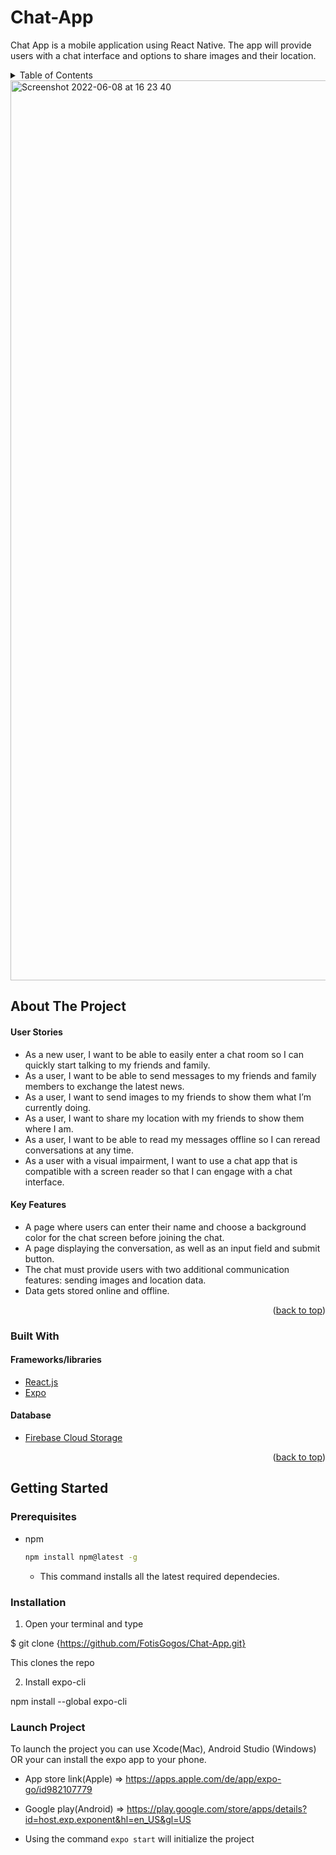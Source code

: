 # Chat-App

Chat App is a mobile application using React Native. The app will provide users with a chat interface and options to share images and their location.

<!-- TABLE OF CONTENTS -->
<details>
  <summary>Table of Contents</summary>
  <ol>
    <li>
      <a href="#about-the-project">About The Project</a>
      <ul>
        <li><a href="#built-with">Built With</a></li>
      </ul>
    </li>
    <li>
      <a href="#getting-started">Getting Started</a>
      <ul>
        <li><a href="#prerequisites">Prerequisites</a></li>
        <li><a href="#installation">Installation</a></li>
        <li><a href="#launchproject">Installation</a></li>
      </ul>
      </li>
    <li><a href="#Dependencies">Dependencies</a></li>
  </ol>
</details>

<img width="1440" alt="Screenshot 2022-06-08 at 16 23 40" src="https://user-images.githubusercontent.com/83247314/172641830-c9fe1d27-f42c-4fd1-a7e1-2dd0efa1dab9.png">

<!-- ABOUT THE PROJECT -->
## About The Project


#### User Stories
* As a new user, I want to be able to easily enter a chat room so I can quickly start talking to my
friends and family.
* As a user, I want to be able to send messages to my friends and family members to exchange
the latest news.
* As a user, I want to send images to my friends to show them what I’m currently doing.
* As a user, I want to share my location with my friends to show them where I am.
* As a user, I want to be able to read my messages offline so I can reread conversations at any
time.
* As a user with a visual impairment, I want to use a chat app that is compatible with a screen
reader so that I can engage with a chat interface.

#### Key Features
* A page where users can enter their name and choose a background color for the chat screen
before joining the chat.
* A page displaying the conversation, as well as an input field and submit button.
* The chat must provide users with two additional communication features: sending images
and location data.
* Data gets stored online and offline.

<p align="right">(<a href="#top">back to top</a>)</p>

### Built With

#### Frameworks/libraries

* [React.js](https://reactjs.org/)
* [Expo](https://expo.dev/)

#### Database

* [Firebase Cloud Storage](https://firebase.google.com/)


<p align="right">(<a href="#top">back to top</a>)</p>

<!-- GETTING STARTED -->
## Getting Started

### Prerequisites

* npm
  ```sh
  npm install npm@latest -g
  ```
  * This command installs all the latest required  dependecies.
 
 ### Installation
 
 1) Open your terminal and type

$ git clone {https://github.com/FotisGogos/Chat-App.git}

This clones the repo
 
 2) Install expo-cli 
  
npm install --global expo-cli

 ### Launch Project

To launch the project you can use Xcode(Mac), Android Studio (Windows) OR your can install the expo app to your phone.

* App store link(Apple) => https://apps.apple.com/de/app/expo-go/id982107779
* Google play(Android) => https://play.google.com/store/apps/details?id=host.exp.exponent&hl=en_US&gl=US

* Using the command  ``` expo start ``` will initialize the project
